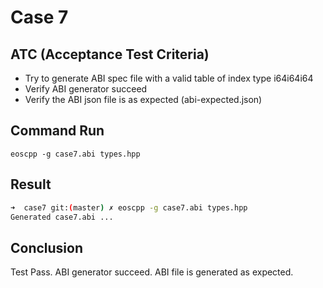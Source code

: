 # Case 7

## ATC (Acceptance Test Criteria)
- Try to generate ABI spec file with a valid table of index type i64i64i64
- Verify ABI generator succeed
- Verify the ABI json file is as expected (abi-expected.json)

## Command Run
```
eoscpp -g case7.abi types.hpp
```

## Result
```bash
➜  case7 git:(master) ✗ eoscpp -g case7.abi types.hpp
Generated case7.abi ...
```

## Conclusion
Test Pass.
ABI generator succeed.
ABI file is generated as expected.
